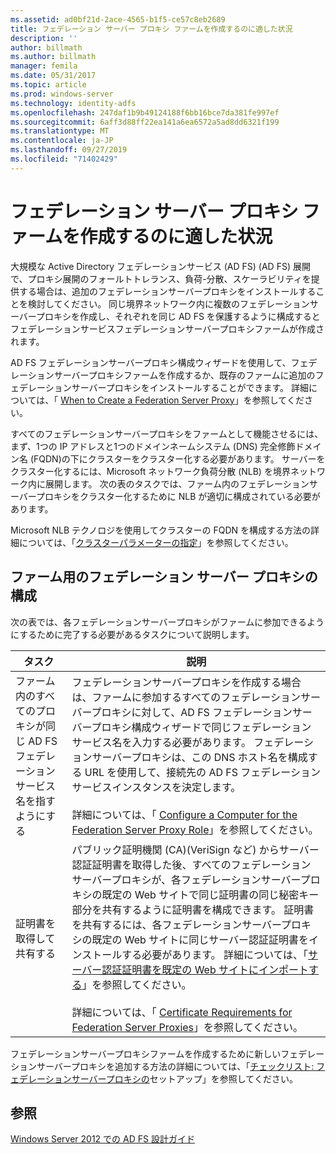 ```yaml
---
ms.assetid: ad0bf21d-2ace-4565-b1f5-ce57c8eb2689
title: フェデレーション サーバー プロキシ ファームを作成するのに適した状況
description: ''
author: billmath
ms.author: billmath
manager: femila
ms.date: 05/31/2017
ms.topic: article
ms.prod: windows-server
ms.technology: identity-adfs
ms.openlocfilehash: 247daf1b9b49124188f6bb16bce7da381fe997ef
ms.sourcegitcommit: 6aff3d88ff22ea141a6ea6572a5ad8dd6321f199
ms.translationtype: MT
ms.contentlocale: ja-JP
ms.lasthandoff: 09/27/2019
ms.locfileid: "71402429"
---
```

# <a name="when-to-create-a-federation-server-proxy-farm"></a>フェデレーション サーバー プロキシ ファームを作成するのに適した状況

大規模な Active Directory フェデレーションサービス (AD FS) \(AD FS\) 展開で、プロキシ展開のフォールトトレランス、負荷\-分散、スケーラビリティを提供する場合は、追加のフェデレーションサーバープロキシをインストールすることを検討してください。 同じ境界ネットワーク内に複数のフェデレーションサーバープロキシを作成し、それぞれを同じ AD FS を保護するように構成するとフェデレーションサービスフェデレーションサーバープロキシファームが作成されます。  
  
AD FS フェデレーションサーバープロキシ構成ウィザードを使用して、フェデレーションサーバープロキシファームを作成するか、既存のファームに追加のフェデレーションサーバープロキシをインストールすることができます。 詳細については、「 [When to Create a Federation Server Proxy](When-to-Create-a-Federation-Server-Proxy.md)」を参照してください。  
  
すべてのフェデレーションサーバープロキシをファームとして機能させるには、まず、1つの IP アドレスと1つのドメインネームシステム \(DNS\) 完全修飾ドメイン名 \(FQDN\)の下にクラスターをクラスター化する必要があります。 サーバーをクラスター化するには、Microsoft ネットワーク負荷分散 \(NLB\) を境界ネットワーク内に展開します。 次の表のタスクでは、ファーム内のフェデレーションサーバープロキシをクラスター化するために NLB が適切に構成されている必要があります。  
  
Microsoft NLB テクノロジを使用してクラスターの FQDN を構成する方法の詳細については、「[クラスターパラメーターの指定](https://go.microsoft.com/fwlink/?linkid=74651)」を参照してください。  
  
## <a name="configuring-federation-server-proxies-for-a-farm"></a>ファーム用のフェデレーション サーバー プロキシの構成  
次の表では、各フェデレーションサーバープロキシがファームに参加できるようにするために完了する必要があるタスクについて説明します。  
  
|タスク|説明|  
|--------|---------------|  
|ファーム内のすべてのプロキシが同じ AD FS フェデレーションサービス名を指すようにする|フェデレーションサーバープロキシを作成する場合は、ファームに参加するすべてのフェデレーションサーバープロキシに対して、AD FS フェデレーションサーバープロキシ構成ウィザードで同じフェデレーションサービス名を入力する必要があります。 フェデレーションサーバープロキシは、この DNS ホスト名を構成する URL を使用して、接続先の AD FS フェデレーションサービスインスタンスを決定します。<br /><br />詳細については、「 [Configure a Computer for the Federation Server Proxy Role](../../ad-fs/deployment/Configure-a-Computer-for-the-Federation-Server-Proxy-Role.md)」を参照してください。|  
|証明書を取得して共有する|パブリック証明機関 \(CA\)(VeriSign など) からサーバー認証証明書を取得した後、すべてのフェデレーションサーバープロキシが、各フェデレーションサーバープロキシの既定の Web サイトで同じ証明書の同じ秘密キー部分を共有するように証明書を構成できます。 証明書を共有するには、各フェデレーションサーバープロキシの既定の Web サイトに同じサーバー認証証明書をインストールする必要があります。 詳細については、「[サーバー認証証明書を既定の Web サイトにインポートする](../../ad-fs/deployment/Import-a-Server-Authentication-Certificate-to-the-Default-Web-Site.md)」を参照してください。<br /><br />詳細については、「 [Certificate Requirements for Federation Server Proxies](Certificate-Requirements-for-Federation-Server-Proxies.md)」を参照してください。|  
  
フェデレーションサーバープロキシファームを作成するために新しいフェデレーションサーバープロキシを追加する方法の詳細については、「[チェックリスト: フェデレーションサーバープロキシの](../../ad-fs/deployment/Checklist--Setting-Up-a-Federation-Server-Proxy.md)セットアップ」を参照してください。  
  
## <a name="see-also"></a>参照
[Windows Server 2012 での AD FS 設計ガイド](AD-FS-Design-Guide-in-Windows-Server-2012.md)
